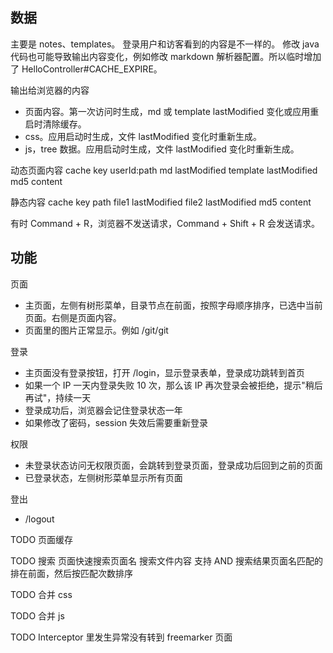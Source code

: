 ## 数据

主要是 notes、templates。
登录用户和访客看到的内容是不一样的。
修改 java 代码也可能导致输出内容变化，例如修改 markdown 解析器配置。所以临时增加了 HelloController#CACHE_EXPIRE。

输出给浏览器的内容

* 页面内容。第一次访问时生成，md 或 template lastModified 变化或应用重启时清除缓存。
* css。应用启动时生成，文件 lastModified 变化时重新生成。
* js，tree 数据。应用启动时生成，文件 lastModified 变化时重新生成。

动态页面内容 cache key
userId:path
  md lastModified
  template lastModified
  md5
  content

静态内容 cache key
path
  file1 lastModified
  file2 lastModified
  md5
  content

有时 Command + R，浏览器不发送请求，Command + Shift + R 会发送请求。

## 功能

页面

* 主页面，左侧有树形菜单，目录节点在前面，按照字母顺序排序，已选中当前页面。右侧是页面内容。
* 页面里的图片正常显示。例如 /git/git

登录

* 主页面没有登录按钮，打开 /login，显示登录表单，登录成功跳转到首页
* 如果一个 IP 一天内登录失败 10 次，那么该 IP 再次登录会被拒绝，提示"稍后再试"，持续一天
* 登录成功后，浏览器会记住登录状态一年
* 如果修改了密码，session 失效后需要重新登录

权限

* 未登录状态访问无权限页面，会跳转到登录页面，登录成功后回到之前的页面
* 已登录状态，左侧树形菜单显示所有页面

登出

* /logout

TODO 页面缓存

TODO 搜索
  页面快速搜索页面名
  搜索文件内容
  支持 AND
  搜索结果页面名匹配的排在前面，然后按匹配次数排序

TODO 合并 css

TODO 合并 js

TODO Interceptor 里发生异常没有转到 freemarker 页面
